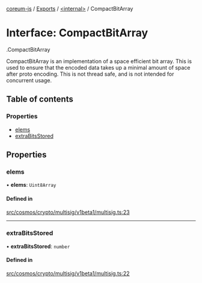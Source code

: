 [coreum-js](../README.md) / [Exports](../modules.md) / [<internal\>](../modules/internal_.md) / CompactBitArray

# Interface: CompactBitArray

[<internal>](../modules/internal_.md).CompactBitArray

CompactBitArray is an implementation of a space efficient bit array.
This is used to ensure that the encoded data takes up a minimal amount of
space after proto encoding.
This is not thread safe, and is not intended for concurrent usage.

## Table of contents

### Properties

- [elems](internal_.CompactBitArray.md#elems)
- [extraBitsStored](internal_.CompactBitArray.md#extrabitsstored)

## Properties

### elems

• **elems**: `Uint8Array`

#### Defined in

[src/cosmos/crypto/multisig/v1beta1/multisig.ts:23](https://github.com/PulsaraIO/coreum-js/blob/63824e3/src/cosmos/crypto/multisig/v1beta1/multisig.ts#L23)

___

### extraBitsStored

• **extraBitsStored**: `number`

#### Defined in

[src/cosmos/crypto/multisig/v1beta1/multisig.ts:22](https://github.com/PulsaraIO/coreum-js/blob/63824e3/src/cosmos/crypto/multisig/v1beta1/multisig.ts#L22)
